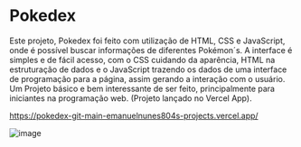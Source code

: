 # Pokedex

Este projeto, Pokedex foi feito com utilização de HTML, CSS e JavaScript, onde é possível buscar informações de diferentes Pokémon´s. A interface é simples e de fácil acesso, com o CSS cuidando da aparência, HTML na estruturação de dados e o JavaScript trazendo os dados de uma interface de programação para a página, assim gerando a interação com o usuário. Um Projeto básico e bem interessante de ser feito, principalmente para iniciantes na programação web. (Projeto lançado no Vercel App).

https://pokedex-git-main-emanuelnunes804s-projects.vercel.app/

![image](https://user-images.githubusercontent.com/84812552/233459737-46aa426a-7c0a-439c-8ebc-b0a6ca89ba01.png)

